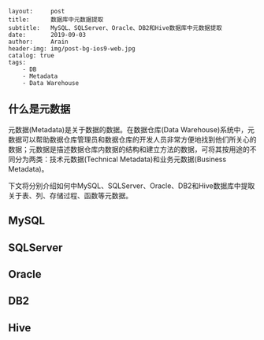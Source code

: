 ```
layout:     post
title:      数据库中元数据提取
subtitle:   MySQL、SQLServer、Oracle、DB2和Hive数据库中元数据提取
date:       2019-09-03
author:     Arain
header-img: img/post-bg-ios9-web.jpg
catalog: true
tags:
    - DB
    - Metadata
    - Data Warehouse
```

## 什么是元数据

元数据(Metadata)是关于数据的数据。在数据仓库(Data Warehouse)系统中，元数据可以帮助数据仓库管理员和数据仓库的开发人员非常方便地找到他们所关心的数据；元数据是描述数据仓库内数据的结构和建立方法的数据，可将其按用途的不同分为两类：技术元数据(Technical Metadata)和业务元数据(Business Metadata)。

下文将分别介绍如何中MySQL、SQLServer、Oracle、DB2和Hive数据库中提取关于表、列、存储过程、函数等元数据。

## MySQL



## SQLServer

## Oracle

## DB2

## Hive



